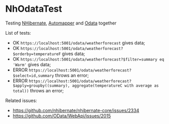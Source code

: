 # NhOdataTest

Testing [NHibernate](https://github.com/nhibernate/nhibernate-core), [Automapper](https://github.com/AutoMapper/AutoMapper) and [Odata](https://github.com/OData/WebApi) together

List of tests:
- OK `https://localhost:5001/odata/weatherforecast` gives data;
- OK `https://localhost:5001/odata/weatherforecast?$orderby=temperatureF` gives data;
- OK `https://localhost:5001/odata/weatherforecast?$filter=summary eq 'Warm'` gives data;
- ERROR `https://localhost:5001/odata/weatherforecast?$select=id,summary` throws an error;
- ERROR `https://localhost:5001/odata/weatherforecast?$apply=groupby((summary), aggregate(temperatureC with average as total))` throws an error;

Related issues: 
- https://github.com/nhibernate/nhibernate-core/issues/2334
- https://github.com/OData/WebApi/issues/2015
